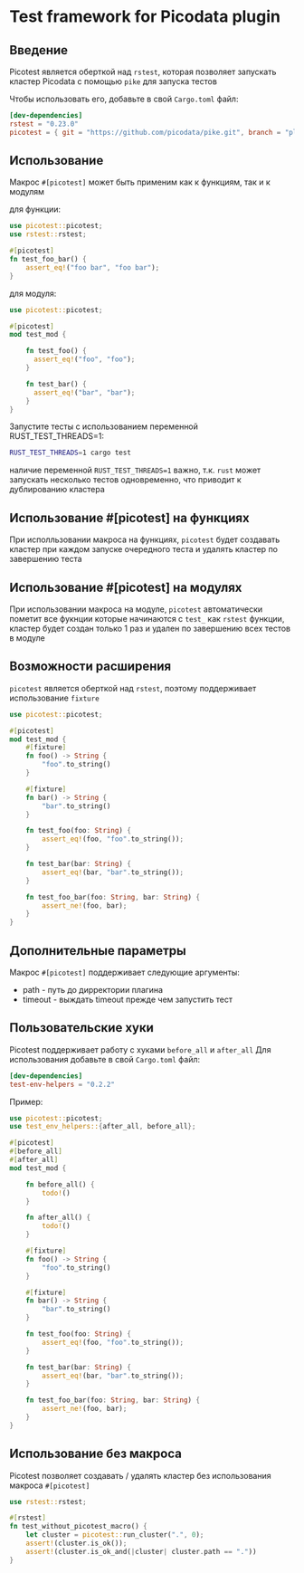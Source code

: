 # Test framework for Picodata plugin

## Введение
Picotest является оберткой над `rstest`, которая позволяет запускать кластер Picodata с помощью `pike` для запуска тестов

Чтобы использовать его, добавьте в свой `Cargo.toml` файл:
```toml
[dev-dependencies]
rstest = "0.23.0"
picotest = { git = "https://github.com/picodata/pike.git", branch = "plugin_test_framework" }
```

## Использование

Макрос `#[picotest]` может быть применим как к функциям, так и к модулям

для функции:
```rust
use picotest::picotest;
use rstest::rstest;

#[picotest]
fn test_foo_bar() {
    assert_eq!("foo bar", "foo bar");
}
```

для модуля:
```rust
use picotest::picotest;

#[picotest]
mod test_mod {

    fn test_foo() {
      assert_eq!("foo", "foo");
    }

    fn test_bar() {
      assert_eq!("bar", "bar");
    }
}
```

Запустите тесты с использованием переменной RUST_TEST_THREADS=1:
```sh
RUST_TEST_THREADS=1 cargo test
```

наличие переменной `RUST_TEST_THREADS=1` важно, т.к. `rust` может запускать несколько тестов одновременно, что приводит к дублированию кластера

## Использование #[picotest] на функциях

При исполльзовании макроса на функциях, `picotest` будет создавать кластер при каждом запуске очередного теста и удалять кластер по завершению теста

## Использование #[picotest] на модулях
При использовании макроса на модуле, `picotest` автоматически пометит все фукнции которые начинаются с `test_` как `rstest` функции, кластер будет создан только 1 раз и удален по завершению всех тестов в модуле

## Возможности расширения
`picotest` является оберткой над `rstest`, поэтому поддерживает использование `fixture`

```rust
use picotest::picotest;

#[picotest]
mod test_mod {
    #[fixture]
    fn foo() -> String {
        "foo".to_string()
    }

    #[fixture]
    fn bar() -> String {
        "bar".to_string()
    }

    fn test_foo(foo: String) {
        assert_eq!(foo, "foo".to_string());
    }

    fn test_bar(bar: String) {
        assert_eq!(bar, "bar".to_string());
    }

    fn test_foo_bar(foo: String, bar: String) {
        assert_ne!(foo, bar);
    }
}
```

## Дополнительные параметры

Макрос `#[picotest]` поддерживает следующие аргументы:

* path - путь до дирректории плагина
* timeout - выждать timeout прежде чем запустить тест 


## Пользовательские хуки

Picotest поддерживает работу с хуками `before_all` и `after_all`
Для использования добавьте в свой `Cargo.toml` файл:
```toml
[dev-dependencies]
test-env-helpers = "0.2.2"
```

Пример:
```rust
use picotest::picotest;
use test_env_helpers::{after_all, before_all};

#[picotest]
#[before_all]
#[after_all]
mod test_mod {

    fn before_all() {
        todo!()
    }

    fn after_all() {
        todo!()
    }

    #[fixture]
    fn foo() -> String {
        "foo".to_string()
    }

    #[fixture]
    fn bar() -> String {
        "bar".to_string()
    }

    fn test_foo(foo: String) {
        assert_eq!(foo, "foo".to_string());
    }

    fn test_bar(bar: String) {
        assert_eq!(bar, "bar".to_string());
    }

    fn test_foo_bar(foo: String, bar: String) {
        assert_ne!(foo, bar);
    }
}
```

## Использование без макроса

Picotest позволяет создавать / удалять кластер без использования макроса `#[picotest]`

```rust
use rstest::rstest;

#[rstest]
fn test_without_picotest_macro() {
    let cluster = picotest::run_cluster(".", 0);
    assert!(cluster.is_ok());
    assert!(cluster.is_ok_and(|cluster| cluster.path == "."))
}
```
